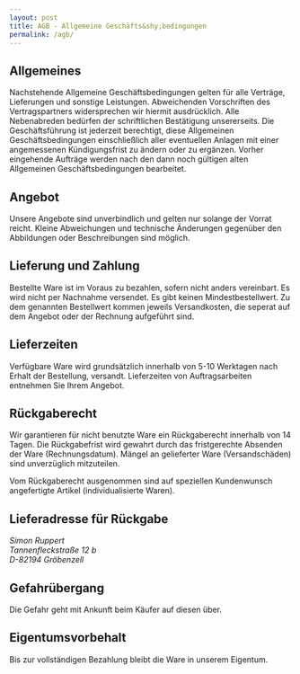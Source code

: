```yaml
---
layout: post
title: AGB - Allgemeine Geschäfts&shy;bedingungen 
permalink: /agb/
---
```



## Allgemeines 
Nachstehende Allgemeine Geschäftsbedingungen gelten für alle Verträge, Lieferungen und sonstige Leistungen. 
Abweichenden Vorschriften des Vertragspartners widersprechen wir hiermit ausdrücklich. 
Alle Nebenabreden bedürfen der schriftlichen Bestätigung unsererseits. 
Die Geschäftsführung ist jederzeit berechtigt, 
diese Allgemeinen Geschäftsbedingungen einschließlich aller eventuellen Anlagen mit einer angemessenen Kündigungsfrist zu ändern oder zu ergänzen. 
Vorher eingehende Aufträge werden nach den dann noch gültigen alten Allgemeinen Geschäftsbedingungen bearbeitet. 


## Angebot 
Unsere Angebote sind unverbindlich und gelten nur solange der Vorrat reicht. 
Kleine Abweichungen und technische Änderungen gegenüber den Abbildungen oder Beschreibungen sind möglich. 


## Lieferung und Zahlung 
Bestellte Ware ist im Voraus zu bezahlen, sofern nicht anders vereinbart. 
Es wird nicht per Nachnahme versendet. Es gibt keinen Mindestbestellwert. 
Zu dem genannten Bestellwert kommen jeweils Versandkosten, die seperat auf dem Angebot oder der Rechnung aufgeführt sind. 


## Lieferzeiten 
Verfügbare Ware wird grundsätzlich innerhalb von 5-10 Werktagen nach Erhalt der Bestellung, versandt.
Lieferzeiten von Auftragsarbeiten entnehmen Sie Ihrem Angebot. 


## Rückgaberecht 
Wir garantieren für nicht benutzte Ware ein Rückgaberecht innerhalb von 14 Tagen. 
Die Rückgabefrist wird gewahrt durch das fristgerechte Absenden der Ware (Rechnungsdatum).
Mängel an gelieferter Ware (Versandschäden) sind unverzüglich mitzuteilen.

Vom Rückgaberecht ausgenommen sind auf speziellen Kundenwunsch angefertigte Artikel (individualisierte 
Waren).


## Lieferadresse für Rückgabe

<address>
Simon Ruppert<br />
Tannenfleckstraße 12 b<br />
D-82194 Gröbenzell
</address>


## Gefahrübergang 
Die Gefahr geht mit Ankunft beim Käufer auf diesen über.


## Eigentumsvorbehalt 
Bis zur vollständigen Bezahlung bleibt die Ware in unserem Eigentum.


